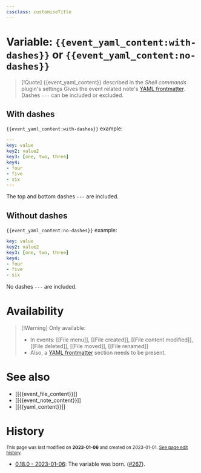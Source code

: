 ```yaml
---
cssclass: customiseTitle
---
```

# Variable: `{{event_yaml_content:with-dashes}}` or `{{event_yaml_content:no-dashes}}`
> [!Quote] {{event_yaml_content}} described in the *Shell commands* plugin's settings
> Gives the event related note's [YAML frontmatter](https://help.obsidian.md/Advanced+topics/YAML+front+matter). Dashes `---` can be included or excluded.

## With dashes
`{{event_yaml_content:with-dashes}}` example:
```yaml
---
key: value
key2: value2
key3: [one, two, three]
key4:
- four
- five
- six
---
```

The top and bottom dashes `---` are included.

## Without dashes
`{{event_yaml_content:no-dashes}}` example:
```yaml
key: value
key2: value2
key3: [one, two, three]
key4:
- four
- five
- six
```

No dashes `---` are included.

# Availability
> [!Warning] Only available:
> - In events: [[File menu]], [[File created]], [[File content modified]], [[File deleted]], [[File moved]], [[File renamed]]
> - Also, a [YAML frontmatter](https://help.obsidian.md/Advanced+topics/YAML+front+matter) section needs to be present.

# See also
- [[{{event_file_content}}]]
- [[{{event_note_content}}]]
- [[{{yaml_content}}]]

# History
<small>This page was last modified on <strong>2023-01-06</strong> and created on 2023-01-01. <a href="https://github.com/Taitava/obsidian-shellcommands-documentation/commits/main/./Variables/%7B%7Bevent_yaml_content%7D%7D.md">See page edit history</a>.</small>
- [0.18.0 - 2023-01-06](https://github.com/Taitava/obsidian-shellcommands/blob/main/CHANGELOG.md#0180---2023-01-06): The variable was born. ([#267](https://github.com/Taitava/obsidian-shellcommands/issues/267)).